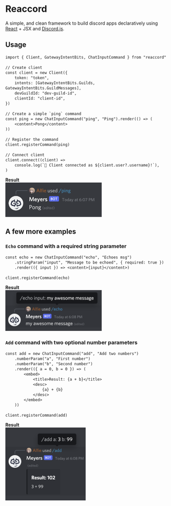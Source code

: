# Reaccord

A simple, and clean framework to build discord apps declaratively using [React](https://reactjs.org/) + JSX and [Discord.js](https://discord.js.org/).

## Usage

```tsx
import { Client, GatewayIntentBits, ChatInputCommand } from "reaccord"

// Create client
const client = new Client({
    token: "token",
    intents: [GatewayIntentBits.Guilds, GatewayIntentBits.GuildMessages],
    devGuildId: "dev-guild-id",
    clientId: "client-id",
})

// Create a simple `ping` command
const ping = new ChatInputCommand("ping", "Ping").render(() => (
    <content>Pong</content>
))

// Register the command
client.registerCommand(ping)

// Connect client
client.connect((client) =>
    console.log(`🚀 Client connected as ${client.user?.username}!`),
)
```

**Result**  
<img src="./assets/images/command_ping.png" alt="Ping Command" width="300">

## A few more examples

### `Echo` command with a required string parameter

```tsx
const echo = new ChatInputCommand("echo", "Echoes msg")
    .stringParam("input", "Message to be echoed", { required: true })
    .render(({ input }) => <content>{input}</content>)

client.registerCommand(echo)
```

**Result**  
<img src="./assets/images/command_echo.png" alt="Echo Command" width="300">

### `Add` command with two optional number parameters

```tsx
const add = new ChatInputCommand("add", "Add two numbers")
    .numberParam("a", "First number")
    .numberParam("b", "Second number")
    .render(({ a = 0, b = 0 }) => (
        <embed>
            <title>Result: {a + b}</title>
            <desc>
                {a} + {b}
            </desc>
        </embed>
    ))

client.registerCommand(add)
```

**Result**  
<img src="./assets/images/command_add.png" alt="Add Command" width="250">
